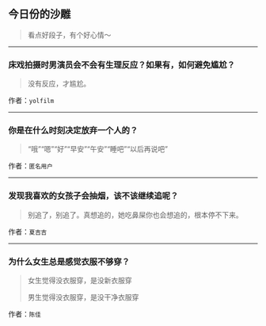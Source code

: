 ## 今日份的沙雕

> 看点好段子，有个好心情～


 
---

### 床戏拍摄时男演员会不会有生理反应？如果有，如何避免尴尬？

> 没有反应，才尴尬。


作者：`yolfilm`

---

### 你是在什么时刻决定放弃一个人的？

> “哦”“嗯”“好”“早安”“午安”“睡吧”“以后再说吧”


作者：`匿名用户`

---

### 发现我喜欢的女孩子会抽烟，该不该继续追呢？

> 别追了，别追了。真想追的，她吃鼻屎你也会想追的，根本停不下来。


作者：`夏吉吉`

---

### 为什么女生总是感觉衣服不够穿？

> 女生觉得没衣服穿，是没新衣服穿
> 
> 男生觉得没衣服穿，是没干净衣服穿


作者：`陈佳`